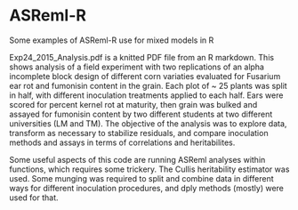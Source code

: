 # ASReml-R
Some examples of ASReml-R use for mixed models in R

Exp24_2015_Analysis.pdf is a knitted PDF file from an R markdown. This shows analysis of a field experiment with two replications of an alpha incomplete block design of different corn variaties evaluated for Fusarium ear rot and fumonisin content in the grain. Each plot of ~ 25 plants was split in half, with different inoculation treatments applied to each half. Ears were scored for percent kernel rot at maturity, then grain was bulked and assayed for fumonisin content by two different students at two different universities (LM and TM). The objective of the analysis was to explore data, transform as necessary to stabilize residuals, and compare inoculation methods and assays in terms of correlations and heritabilites. 

Some useful aspects of this code are running ASReml analyses within functions, which requires some trickery. The Cullis heritability estimator was used. Some munging was required to split and combine data in different ways for different inoculation procedures, and dply methods (mostly) were used for that.
